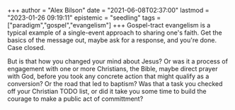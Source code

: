 +++
author = "Alex Bilson"
date = "2021-06-08T02:37:00"
lastmod = "2023-01-26 09:19:11"
epistemic = "seedling"
tags = ["paradigm","gospel","evangelism"]
+++
Gospel-tract evangelism is a typical example of a single-event approach to sharing one's faith. Get the basics of the message out, maybe ask for a response, and you're done. Case closed.

But is that how you changed your mind about Jesus? Or was it a process of engagement with one or more Christians, the Bible, maybe direct prayer with God, before you took any concrete action that might qualify as a conversion? Or the road that led to baptism? Was that a task you checked off your Christian TODO list, or did it take you some time to build the courage to make a public act of committment?
